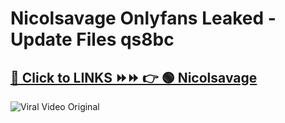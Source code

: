 
 # Nicolsavage Onlyfans Leaked - Update Files qs8bc

## <h2><a href="https://clipsfans.com/Nicolsavage&ref=git">🔗 Click to LINKS ⏩⏩ 👉 🟢 Nicolsavage </a></h2>

<a href="https://clipsfans.com/Nicolsavage&ref=git" rel="nofollow" data-target="animated-image.originalLink"><img src="https://i.ibb.co.com/xMMVF88/686577567.gif" alt="Viral Video Original" style="max-width: 100%; display: inline-block;" data-target="animated-image.originalImage"></a>

